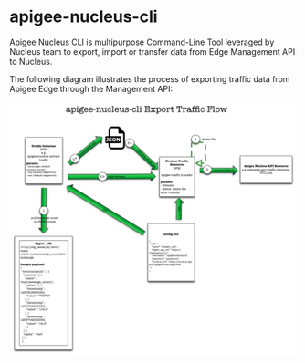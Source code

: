 # apigee-nucleus-cli
Apigee Nucleus CLI is multipurpose Command-Line Tool leveraged by Nucleus team to export, import or transfer data from Edge Management API to Nucleus.

The following diagram illustrates the process of exporting traffic data from Apigee Edge through the Management API:
 
![apigee-nucleus-cli-export-traffic-flow](./images/apigee-nucleus-cli-export-traffic-flow.png)